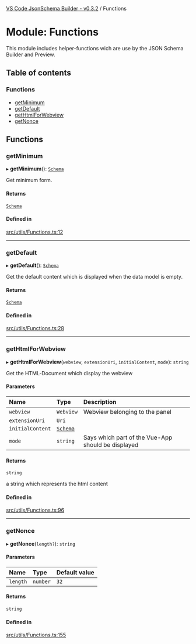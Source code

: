 [VS Code JsonSchema Builder - v0.3.2](../documentation.md) / Functions

# Module: Functions

This module includes helper-functions wich are use by the JSON Schema Builder and Preview.

## Table of contents

### Functions

- [getMinimum](Functions.md#getminimum)
- [getDefault](Functions.md#getdefault)
- [getHtmlForWebview](Functions.md#gethtmlforwebview)
- [getNonce](Functions.md#getnonce)

## Functions

### getMinimum

▸ **getMinimum**(): [`Schema`](utils_types.md#schema)

Get minimum form.

#### Returns

[`Schema`](utils_types.md#schema)

#### Defined in

[src/utils/Functions.ts:12](https://github.com/FlowSquad/miranum-vs-code-forms/blob/861dc0a/src/utils/Functions.ts#L12)

___

### getDefault

▸ **getDefault**(): [`Schema`](utils_types.md#schema)

Get the default content which is displayed when the data model is empty.

#### Returns

[`Schema`](utils_types.md#schema)

#### Defined in

[src/utils/Functions.ts:28](https://github.com/FlowSquad/miranum-vs-code-forms/blob/861dc0a/src/utils/Functions.ts#L28)

___

### getHtmlForWebview

▸ **getHtmlForWebview**(`webview`, `extensionUri`, `initialContent`, `mode`): `string`

Get the HTML-Document which display the webview

#### Parameters

| Name | Type | Description |
| :------ | :------ | :------ |
| `webview` | `Webview` | Webview belonging to the panel |
| `extensionUri` | `Uri` |  |
| `initialContent` | [`Schema`](utils_types.md#schema) |  |
| `mode` | `string` | Says which part of the Vue-App should be displayed |

#### Returns

`string`

a string which represents the html content

#### Defined in

[src/utils/Functions.ts:96](https://github.com/FlowSquad/miranum-vs-code-forms/blob/861dc0a/src/utils/Functions.ts#L96)

___

### getNonce

▸ **getNonce**(`length?`): `string`

#### Parameters

| Name | Type | Default value |
| :------ | :------ | :------ |
| `length` | `number` | `32` |

#### Returns

`string`

#### Defined in

[src/utils/Functions.ts:155](https://github.com/FlowSquad/miranum-vs-code-forms/blob/861dc0a/src/utils/Functions.ts#L155)
